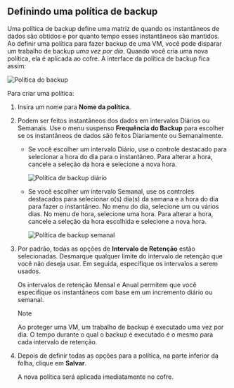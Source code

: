 ## <a name="defining-a-backup-policy"></a>Definindo uma política de backup
Uma política de backup define uma matriz de quando os instantâneos de dados são obtidos e por quanto tempo esses instantâneos são mantidos. Ao definir uma política para fazer backup de uma VM, você pode disparar um trabalho de backup *uma vez por dia*. Quando você cria uma nova política, ela é aplicada ao cofre. A interface da política de backup fica assim:

![Política do backup](./media/backup-create-policy-for-vms/backup-policy.png)

Para criar uma política:

1. Insira um nome para **Nome da política**.
2. Podem ser feitos instantâneos dos dados em intervalos Diários ou Semanais. Use o menu suspenso **Frequência do Backup** para escolher se os instantâneos de dados são feitos Diariamente ou Semanalmente.
   
   * Se você escolher um intervalo Diário, use o controle destacado para selecionar a hora do dia para o instantâneo. Para alterar a hora, cancele a seleção da hora e selecione a nova hora.
     
     ![Política de backup diário](./media/backup-create-policy-for-vms/backup-policy-daily.png) <br/>
   * Se você escolher um intervalo Semanal, use os controles destacados para selecionar o(s) dia(s) da semana e a hora do dia para fazer o instantâneo. No menu do dia, selecione um ou vários dias. No menu de hora, selecione uma hora. Para alterar a hora, cancele a seleção da hora escolhida e selecione a nova hora.
     
     ![Política de backup semanal](./media/backup-create-policy-for-vms/backup-policy-weekly.png)
3. Por padrão, todas as opções de **Intervalo de Retenção** estão selecionadas. Desmarque qualquer limite do intervalo de retenção que você não deseja usar. Em seguida, especifique os intervalos a serem usados.
   
    Os intervalos de retenção Mensal e Anual permitem que você especifique os instantâneos com base em um incremento diário ou semanal.
   
   > [!NOTE]
   > Ao proteger uma VM, um trabalho de backup é executado uma vez por dia. O tempo durante o qual o backup é executado é o mesmo para cada intervalo de retenção.
   > 
   > 
4. Depois de definir todas as opções para a política, na parte inferior da folha, clique em **Salvar**.
   
    A nova política será aplicada imediatamente no cofre.

